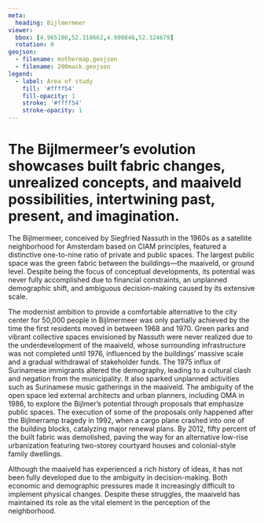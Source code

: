 ```yaml
---
meta:
  heading: Bijlmermeer
viewer:
  bbox: [4.965186,52.310662,4.990846,52.324679]
  rotation: 0
geojson:
  - filename: mothermap.geojson
  - filename: 200mask.geojson
legend:
  - label: Area of study
    fill: '#ffff54'
    fill-opacity: 1
    stroke: '#ffff54'
    stroke-opacity: 1
---
```

# The Bijlmermeer’s evolution showcases built fabric changes, unrealized concepts, and maaiveld possibilities, intertwining past, present, and imagination.

The Bijlmermeer, conceived by Siegfried Nassuth in the 1960s as a satellite neighborhood for Amsterdam based on CIAM principles, featured a distinctive one-to-nine ratio of private and public spaces. The largest public space was the green fabric between the buildings—the maaiveld, or ground level. Despite being the focus of conceptual developments, its potential was never fully accomplished due to financial constraints, an unplanned demographic shift, and ambiguous decision-making caused by its extensive scale.

The modernist ambition to provide a comfortable alternative to the city center for 50,000 people in Bijlmermeer was only partially achieved by the time the first residents moved in between 1968 and 1970. Green parks and vibrant collective spaces envisioned by Nassuth were never realized due to the underdevelopment of the maaiveld, whose surrounding infrastructure was not completed until 1976, influenced by the buildings’ massive scale and a gradual withdrawal of stakeholder funds. The 1975 influx of Surinamese immigrants altered the demography, leading to a cultural clash and negation from the municipality. It also sparked unplanned activities such as Surinamese music gatherings in the maaiveld. The ambiguity of the open space led external architects and urban planners, including OMA in 1986, to explore the Bijlmer’s potential through proposals that emphasize public spaces. The execution of some of the proposals only happened after the Bijlmerramp tragedy in 1992, when a cargo plane crashed into one of the building blocks, catalyzing major renewal plans. By 2012, fifty percent of the built fabric was demolished, paving the way for an alternative low-rise urbanization featuring two-storey courtyard houses and colonial-style family dwellings.

Although the maaiveld has experienced a rich history of ideas, it has not been fully developed due to the ambiguity in decision-making. Both economic and demographic pressures made it increasingly difficult to implement physical changes. Despite these struggles, the maaiveld has maintained its role as the vital element in the perception of the neighborhood. 